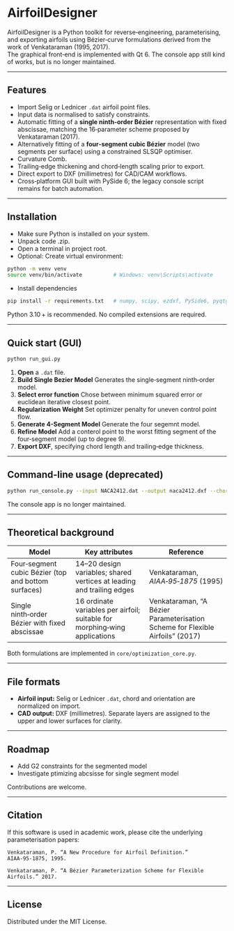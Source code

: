 # AirfoilDesigner

AirfoilDesigner is a Python toolkit for reverse‑engineering, parameterising, and exporting airfoils using Bézier‐curve formulations derived from the work of Venkataraman (1995, 2017).  
The graphical front‑end is implemented with Qt 6.
The console app still kind of works, but is no longer maintained.

---

## Features

* Import Selig or Lednicer `.dat` airfoil point files.
* Input data is normalised to satisfy constraints.  
* Automatic fitting of a **single ninth‑order Bézier** representation with fixed abscissae, matching the 16‑parameter scheme proposed by Venkataraman (2017).  
* Alternatively fitting of a **four‑segment cubic Bézier** model (two segments per surface) using a constrained SLSQP optimiser.  
* Curvature Comb.
* Trailing‑edge thickening and chord‑length scaling prior to export.  
* Direct export to DXF (millimetres) for CAD/CAM workflows.  
* Cross‑platform GUI built with PySide 6; the legacy console script remains for batch automation.

---

## Installation
* Make sure Python is installed on your system. 
* Unpack code .zip.
* Open a terminal in project root.
* Optional: Create virtual environment: 

```bash
python -m venv venv
source venv/bin/activate          # Windows: venv\Scripts\activate
```

* Install dependencies

```bash
pip install -r requirements.txt   # numpy, scipy, ezdxf, PySide6, pyqtgraph
```
Python 3.10 + is recommended. No compiled extensions are required.

---

## Quick start (GUI)

```bash
python run_gui.py
```

1. **Open** a `.dat` file.  
2. **Build Single Bezier Model** Generates the single‑segment ninth‑order model.  
3. **Select error function** Chose between minimum squared error or euclidean iterative closest point.
4. **Regularization Weight** Set optimizer penalty for uneven control point flow. 
5. **Generate 4-Segment Model** Generate the four segemnt model.
6. **Refine Model** Add a conterol point to the worst fitting segment of the four‑segment model (up to degree 9).  
7. **Export DXF**, specifying chord length and trailing‑edge thickness.

---

## Command‑line usage (deprecated)

```bash
python run_console.py --input NACA2412.dat --output naca2412.dxf --chord 1.0 --te 0.002
```

The console app is no longer maintained.

---

## Theoretical background

| Model | Key attributes | Reference |
|-------|----------------|-----------|
| Four‑segment cubic Bézier (top and bottom surfaces) | 14–20 design variables; shared vertices at leading and trailing edges | Venkataraman, *AIAA‑95‑1875* (1995) |
| Single ninth‑order Bézier with fixed abscissae | 16 ordinate variables per airfoil; suitable for morphing‑wing applications | Venkataraman, “A Bézier Parameterisation Scheme for Flexible Airfoils” (2017) |

Both formulations are implemented in `core/optimization_core.py`.

---

## File formats

* **Airfoil input:** Selig or Lednicer `.dat`, chord and orientation are normalized on import.  
* **CAD output:** DXF (millimetres). Separate layers are assigned to the upper and lower surfaces for clarity.

---

## Roadmap

* Add G2 constraints for the segmented model
* Investigate ptimizing abcsisse for single segment model
  

Contributions are welcome.

---

## Citation

If this software is used in academic work, please cite the underlying parameterisation papers:

```text
Venkataraman, P. “A New Procedure for Airfoil Definition.” AIAA‑95‑1875, 1995.

Venkataraman, P. “A Bézier Parameterization Scheme for Flexible Airfoils.” 2017.
```

---

## License

Distributed under the MIT License.


